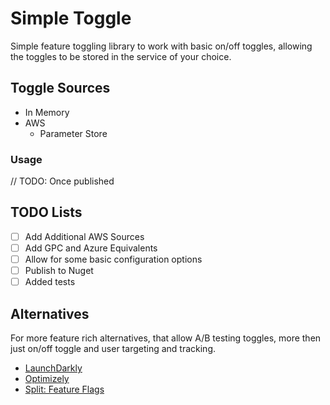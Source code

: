 # Simple Toggle

Simple feature toggling library to work with basic on/off toggles, allowing the toggles to be stored in the service of your choice.

## Toggle Sources

* In Memory
* AWS
  * Parameter Store

### Usage

// TODO: Once published

## TODO Lists

* [ ] Add Additional AWS Sources
* [ ] Add GPC and Azure Equivalents 
* [ ] Allow for some basic configuration options
* [ ] Publish to Nuget
* [ ] Added tests

## Alternatives

For more feature rich alternatives, that allow A/B testing toggles, more then just on/off toggle and user targeting and tracking. 

* [LaunchDarkly](https://launchdarkly.com/)
* [Optimizely](https://www.optimizely.com/) 
* [Split: Feature Flags](https://www.split.io/product/feature-flags/) 

